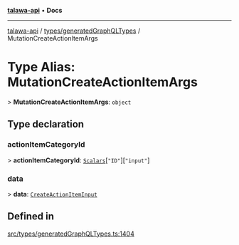 [**talawa-api**](../../../README.md) • **Docs**

***

[talawa-api](../../../modules.md) / [types/generatedGraphQLTypes](../README.md) / MutationCreateActionItemArgs

# Type Alias: MutationCreateActionItemArgs

\> **MutationCreateActionItemArgs**: `object`

## Type declaration

### actionItemCategoryId

\> **actionItemCategoryId**: [`Scalars`](Scalars.md)\[`"ID"`\]\[`"input"`\]

### data

\> **data**: [`CreateActionItemInput`](CreateActionItemInput.md)

## Defined in

[src/types/generatedGraphQLTypes.ts:1404](https://github.com/PalisadoesFoundation/talawa-api/blob/f4877b986932181336f42a7336754de05976cd97/src/types/generatedGraphQLTypes.ts#L1404)
